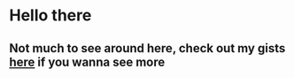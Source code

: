 # Hello there

## Not much to see around here, check out my gists [here](https://gist.github.com/carlos-a-g-h) if you wanna see more
